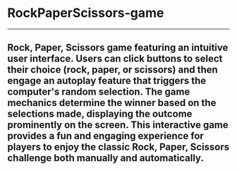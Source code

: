 # RockPaperScissors-game

---

## Rock, Paper, Scissors game featuring an intuitive user interface. Users can click buttons to select their choice (rock, paper, or scissors) and then engage an autoplay feature that triggers the computer's random selection. The game mechanics determine the winner based on the selections made, displaying the outcome prominently on the screen. This interactive game provides a fun and engaging experience for players to enjoy the classic Rock, Paper, Scissors challenge both manually and automatically.
